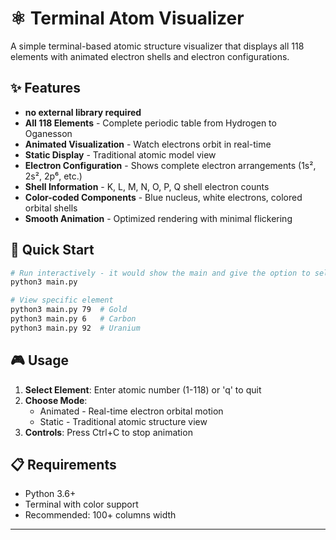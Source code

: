 # ⚛️ Terminal Atom Visualizer

A simple terminal-based atomic structure visualizer that displays all 118 elements with animated electron shells and electron configurations.

## ✨ Features
- **no external library required**
- **All 118 Elements** - Complete periodic table from Hydrogen to Oganesson
- **Animated Visualization** - Watch electrons orbit in real-time
- **Static Display** - Traditional atomic model view
- **Electron Configuration** - Shows complete electron arrangements (1s², 2s², 2p⁶, etc.)
- **Shell Information** - K, L, M, N, O, P, Q shell electron counts
- **Color-coded Components** - Blue nucleus, white electrons, colored orbital shells
- **Smooth Animation** - Optimized rendering with minimal flickering

## 🚀 Quick Start

```bash
# Run interactively - it would show the main and give the option to select individually 
python3 main.py

# View specific element
python3 main.py 79  # Gold
python3 main.py 6   # Carbon
python3 main.py 92  # Uranium
```

## 🎮 Usage

1. **Select Element**: Enter atomic number (1-118) or 'q' to quit
2. **Choose Mode**: 
   - Animated - Real-time electron orbital motion
   - Static - Traditional atomic structure view
3. **Controls**: Press Ctrl+C to stop animation

## 📋 Requirements

- Python 3.6+
- Terminal with color support
- Recommended: 100+ columns width
---
